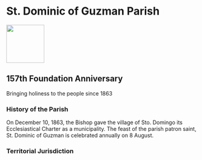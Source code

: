 # St. Dominic of Guzman Parish

<img src="https://www.facebook.com/photo/?fbid=401614298793982&set=a.401614275460651" width="100" height="100" />

## 157th Foundation Anniversary

Bringing holiness to the people since 1863

### History of the Parish

On December 10, 1863, the Bishop gave the village of Sto. Domingo its Ecclesiastical Charter as a municipality. The feast of the parish patron saint, St. Dominic of Guzman is celebrated annually on 8 August.

### Territorial Jurisdiction 





